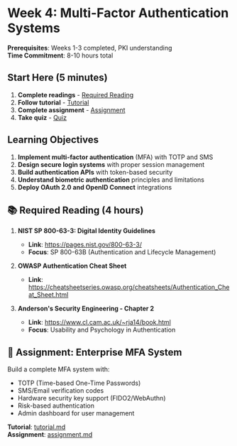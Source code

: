 # Week 4: Multi-Factor Authentication Systems

**Prerequisites**: Weeks 1-3 completed, PKI understanding  
**Time Commitment**: 8-10 hours total  

## Start Here (5 minutes)

1. **Complete readings** - [Required Reading](#required-reading) 
2. **Follow tutorial** - [Tutorial](tutorial.md)
3. **Complete assignment** - [Assignment](assignment.md) 
4. **Take quiz** - [Quiz](quiz.md)

## Learning Objectives

1. **Implement multi-factor authentication** (MFA) with TOTP and SMS
2. **Design secure login systems** with proper session management
3. **Build authentication APIs** with token-based security
4. **Understand biometric authentication** principles and limitations
5. **Deploy OAuth 2.0 and OpenID Connect** integrations

## 📚 Required Reading (4 hours)

1. **NIST SP 800-63-3: Digital Identity Guidelines**
   - **Link**: https://pages.nist.gov/800-63-3/
   - **Focus**: SP 800-63B (Authentication and Lifecycle Management)

2. **OWASP Authentication Cheat Sheet**
   - **Link**: https://cheatsheetseries.owasp.org/cheatsheets/Authentication_Cheat_Sheet.html

3. **Anderson's Security Engineering - Chapter 2**
   - **Link**: https://www.cl.cam.ac.uk/~rja14/book.html
   - **Focus**: Usability and Psychology in Authentication

## 🎯 Assignment: Enterprise MFA System

Build a complete MFA system with:
- TOTP (Time-based One-Time Passwords) 
- SMS/Email verification codes
- Hardware security key support (FIDO2/WebAuthn)
- Risk-based authentication
- Admin dashboard for user management

**Tutorial**: [tutorial.md](tutorial.md)  
**Assignment**: [assignment.md](assignment.md)